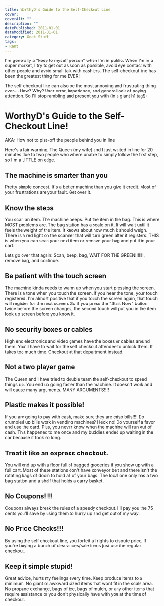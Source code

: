 ```yaml
---
title: WorthyD's Guide to the Self-Checkout Line
cover: 
coverAlt: ""
description: ""
datePublished: 2011-01-01  
dateModified: 2011-01-01 
category: Geek Stuff 
tags:
- Rant
---
```


I'm generally a "keep to myself person" when I'm in public. When I'm in a super market, I try to get out as soon as possible, avoid eye contact with other people and avoid small talk with cashiers.  The self-checkout line has been the greatest thing for me EVER! 

The self-checkout line can also be the most annoying and frustrating thing ever.... How? Why? User error, impatience, and general lack of paying attention.   So I'll stop rambling and present you with (in a giant h1 tag!):


# WorthyD's Guide to the Self-Checkout Line!


AKA: How not to piss-off the people behind you in line
<!-- more -->
Here's a fair warning. The Queen (my wife) and I just waited in line for 20 minutes due to two people who where unable to simply follow the first step, so I'm a LITTLE on edge.   



## The machine is smarter than you


Pretty simple concept.  It's a better machine than you give it credit.  Most of your frustrations are your fault. Get over it.



## Know the steps


You scan an item. The machine beeps.  Put the item in the bag. This is where MOST problems are. The bag station has a scale on it. It will wait until it feels the weight of the item. It knows about how much it should weigh.  There is a red light on the scanner that will turn green after it registers. THIS is when you can scan your next item or remove your bag and put it in your cart.

Lets go over that again: Scan, beep, bag, WAIT FOR THE GREEN!!!!!!!, remove bag, and continue.



## Be patient with the touch screen


The machine kinda needs to warm up when you start pressing the screen.  There is a tone when you touch the screen. If you hear the tone, your touch registered.  I'm almost positive that if you touch the screen again, that touch will register for the next screen.  So if you press the "Start Now" button twice before the screen changes, the second touch will put you in the item look up screen before you know it. 



## No security boxes or cables


High end electronics and video games have the boxes or cables around them. You'll have to wait for the self checkout attendee to unlock them. It takes too much time. Checkout at that department instead.



## Not a two player game


The Queen and I have tried to double team the self-checkout to speed things up.  You end up going faster than the machine. It doesn't work and will cause many arguments. MANY ARGUMENTS!!!!



## Plastic makes it possible!


If you are going to pay with cash, make sure they are crisp bills!!!! Do crumpled up bills work in vending machines? Heck no!  Do yourself a favor and use the card. Plus, you never know when the machine will run out of cash. This happened to me once and my buddies ended up waiting in the car because it took so long.



## Treat it like an express checkout.


You will end up with a floor full of bagged groceries if you show up with a full cart. Most of these stations don't have conveyor belt and there isn't the rotating bags of doom to hold all of your bags. The local one only has a two bag station and a shelf that holds a carry basket.



## No Coupons!!!!


Coupons always break the rules of a speedy checkout. I'll pay you the 75 cents you'll save by using them to hurry up and get out of my way.



## No Price Checks!!!


By using the self checkout line, you forfeit all rights to dispute price.  If you're buying a bunch of clearances/sale items just use the regular checkout. 



## Keep it simple stupid!


Great advice, hurts my feelings every time.  Keep produce items to a minimum.  No giant or awkward sized items that wont fit in the scale area. No propane exchange, bags of ice, bags of mulch, or any other items that require assistance or you don't physically have with you at the time of checkout.
